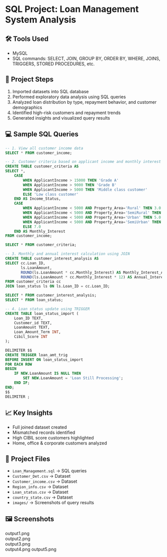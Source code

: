 # SQL Project: Loan Management System Analysis

## 🛠 Tools Used
- MySQL  
- SQL commands: SELECT, JOIN, GROUP BY, ORDER BY, WHERE, JOINS, TRIGGERS, STORED PROCEDURES, etc.

## 📝 Project Steps
1. Imported datasets into SQL database  
2. Performed exploratory data analysis using SQL queries  
3. Analyzed loan distribution by type, repayment behavior, and customer demographics  
4. Identified high-risk customers and repayment trends  
5. Generated insights and visualized query results  

## 💻 Sample SQL Queries
```sql
-- 1. View all customer income data
SELECT * FROM customer_income;

-- 2. Customer criteria based on applicant income and monthly interest
CREATE TABLE customer_criteria AS
SELECT *,
    CASE
        WHEN ApplicantIncome > 15000 THEN 'Grade A'
        WHEN ApplicantIncome > 9000 THEN 'Grade B'
        WHEN ApplicantIncome > 5000 THEN 'Middle class customer'
        ELSE 'Low class customer'
    END AS Income_Status,
    CASE
        WHEN ApplicantIncome < 5000 AND Property_Area='Rural' THEN 3.0
        WHEN ApplicantIncome < 5000 AND Property_Area='SemiRural' THEN 3.5
        WHEN ApplicantIncome < 5000 AND Property_Area='Urban' THEN 5.0
        WHEN ApplicantIncome < 5000 AND Property_Area='SemiUrban' THEN 2.5
        ELSE 7.0
    END AS Monthly_Interest
FROM customer_income;

SELECT * FROM customer_criteria;

-- 3. Monthly and annual interest calculation using JOIN
CREATE TABLE customer_interest_analysis AS
SELECT cc.Loan_ID,
       ls.LoanAmount,
       ROUND(ls.LoanAmount * cc.Monthly_Interest) AS Monthly_Interest_Amt,
       ROUND(ls.LoanAmount * cc.Monthly_Interest * 12) AS Annual_Interest_Amt
FROM customer_criteria cc
JOIN loan_status ls ON ls.Loan_ID = cc.Loan_ID;

SELECT * FROM customer_interest_analysis;
SELECT * FROM loan_status;

-- 4. Loan status update using TRIGGER
CREATE TABLE loan_status_import (
    Loan_ID TEXT,
    Customer_id TEXT,
    LoanAmount TEXT,
    Loan_Amount_Term INT,
    Cibil_Score INT
);

DELIMITER $$
CREATE TRIGGER loan_amt_trig
BEFORE INSERT ON loan_status_import
FOR EACH ROW 
BEGIN
    IF NEW.LoanAmount IS NULL THEN
        SET NEW.LoanAmount = 'Loan Still Processing';
    END IF;
END;
$$
DELIMITER ;
```

## 📈 Key Insights
- Full joined dataset created  
- Mismatched records identified  
- High CIBIL score customers highlighted  
- Home, office & corporate customers analyzed  

## 📂 Project Files
- `Loan_Management.sql` → SQL queries  
- `Customer_Det.csv` → Dataset  
- `Customer_income.csv` → Dataset  
- `Region_info.csv` → Dataset  
- `Loan_status.csv` → Dataset  
- `country_state.csv` → Dataset  
- `images/` → Screenshots of query results  

## 🖼 Screenshots
output1.png  
output2.png  
output3.png  
output4.png
output5.png


